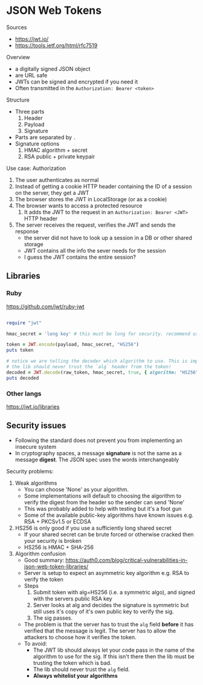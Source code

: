 # JSON Web Tokens

Sources

* https://jwt.io/
* https://tools.ietf.org/html/rfc7519

Overview

* a digitally signed JSON object
* are URL safe
* JWTs can be signed and encrypted if you need it
* Often transmitted in the `Authorization: Bearer <token>`

Structure

* Three parts
    1. Header
    1. Payload
    1. Signature
* Parts are separated by `.`
* Signature options
    1. HMAC algorithm + secret
    2. RSA public + private keypair

Use case: Authorization

1. The user authenticates as normal
1. Instead of getting a cookie HTTP header containing the ID of a session on the server, they get a JWT
1. The browser stores the JWT in LocalStorage (or as a cookie)
1. The browser wants to access a protected resource
    1. It adds the JWT to the request in an `Authorization: Bearer <JWT>` HTTP header
1. The server receives the request, verifies the JWT and sends the response
    * the server did not have to look up a session in a DB or other shared storage
    * JWT contains all the info the sever needs for the session
    * I guess the JWT contains the entire session?

## Libraries

### Ruby

https://github.com/jwt/ruby-jwt

```ruby

require "jwt"

hmac_secret = 'long key' # this must be long for security. recommend using `rails secret` output length

token = JWT.encode(payload, hmac_secret, "HS256")
puts token

# notice we are telling the decoder which algorithm to use. This is important.
# the lib should never trust the `alg` header from the token!
decoded = JWT.decode(raw_token, hmac_secret, true, { algorithm: "HS256"})
puts decoded
```

### Other langs

https://jwt.io/libraries

## Security issues

* Following the standard does not prevent you from implementing an insecure system
* In cryptography spaces, a message **signature** is not the same as a message **digest**. The JSON spec uses the words interchangeably

Security problems:

1. Weak algorithms
    * You can choose 'None' as your algorithm.
    * Some implementations will default to choosing the algorithm to verify the digest from the header so the sender can send 'None'
    * This was probably added to help with testing but it's a foot gun
    * Some of the available public-key algorithms have known issues e.g. RSA + PKCSv1.5 or ECDSA
1. HS256 is only good if you use a sufficiently long shared secret
    * If your shared secret can be brute forced or otherwise cracked then your security is broken
    * HS256 is HMAC + SHA-256
1. Algorithm confusion
    * Good summary: https://auth0.com/blog/critical-vulnerabilities-in-json-web-token-libraries/
    * Server is setup to expect an asymmetric key algorithm e.g. RSA to verify the token
    * Steps
        1. Submit token with alg=HS256 (i.e. a symmetric algo), and signed with the servers public RSA key
        1. Server looks at alg and decides the signature is symmetric but still uses it's copy of it's own public key to verify the sig.
        1. The sig passes.
    * The problem is that the server has to trust the `alg` field **before** it has verified that the message is legit. The server has to allow the attackers to choose how it verifies the token.
    * To avoid:
        * The JWT lib should always let your code pass in the name of the algorithm to use for the sig. If this isn't there then the lib must be trusting the token which is bad.
        * The lib should never trust the `alg` field.
        * **Always whitelist your algorithms**

